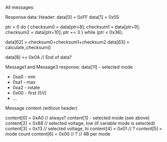 All messages:

Response data:
Header:
data[0] = 0xFF 
data[1] = 0x55

ptr = 0
do {
    checksum0 = data[ptr+8];
    checksum1 = data[ptr+9];
    checksum2 = data[ptr+10];
    ptr += 3
} while (ptr < 0x36);

data[62] = checksum0+checksum1+checksum2
data[63] = calculate_checksum()

data[8] == 0x0A // End of data?



Message1 and Message3 response:
data[11] - selected mode
- 0xa0 - min
- 0xa1 - max
- 0xa2 - rotate
- 0x00 - first (5V)
- ...


Message content (without header)

content[0] = 0xA0  // always?
content[1] - selected mode (see above)
content[2] = 0x88  // selected voltage, low (if variable mode is selected)
content[3] = 0x13  // selected voltage, hi
content[4] = 0x01  // ?
content[5] = mode count 
content[6] = 0x00  // ?
// 4B per mode